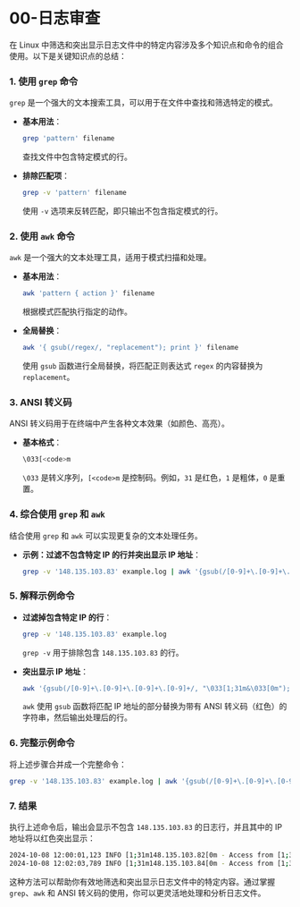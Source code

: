 # 00-日志审查

在 Linux 中筛选和突出显示日志文件中的特定内容涉及多个知识点和命令的组合使用。以下是关键知识点的总结：

### 1. 使用 `grep` 命令

`grep` 是一个强大的文本搜索工具，可以用于在文件中查找和筛选特定的模式。

- **基本用法**：

  ```sh
  grep 'pattern' filename
  ```

  查找文件中包含特定模式的行。

- **排除匹配项**：

  ```sh
  grep -v 'pattern' filename
  ```

  使用 `-v` 选项来反转匹配，即只输出不包含指定模式的行。

### 2. 使用 `awk` 命令

`awk` 是一个强大的文本处理工具，适用于模式扫描和处理。

- **基本用法**：

  ```sh
  awk 'pattern { action }' filename
  ```

  根据模式匹配执行指定的动作。

- **全局替换**：

  ```sh
  awk '{ gsub(/regex/, "replacement"); print }' filename
  ```

  使用 `gsub` 函数进行全局替换，将匹配正则表达式 `regex` 的内容替换为 `replacement`。

### 3. ANSI 转义码

ANSI 转义码用于在终端中产生各种文本效果（如颜色、高亮）。

- **基本格式**：

  ```sh
  \033[<code>m
  ```

  `\033` 是转义序列，`[<code>m` 是控制码。例如，`31` 是红色，`1` 是粗体，`0` 是重置。

### 4. 综合使用 `grep` 和 `awk`

结合使用 `grep` 和 `awk` 可以实现更复杂的文本处理任务。

- **示例：过滤不包含特定 IP 的行并突出显示 IP 地址**：

  ```sh
  grep -v '148.135.103.83' example.log | awk '{gsub(/[0-9]+\.[0-9]+\.[0-9]+\.[0-9]+/, "\033[1;31m&\033[0m"); print}'
  ```

### 5. 解释示例命令

- **过滤掉包含特定 IP 的行**：

  ```sh
  grep -v '148.135.103.83' example.log
  ```

  `grep -v` 用于排除包含 `148.135.103.83` 的行。

- **突出显示 IP 地址**：

  ```sh
  awk '{gsub(/[0-9]+\.[0-9]+\.[0-9]+\.[0-9]+/, "\033[1;31m&\033[0m"); print}'
  ```

  `awk` 使用 `gsub` 函数将匹配 IP 地址的部分替换为带有 ANSI 转义码（红色）的字符串，然后输出处理后的行。

### 6. 完整示例命令

将上述步骤合并成一个完整命令：

```sh
grep -v '148.135.103.83' example.log | awk '{gsub(/[0-9]+\.[0-9]+\.[0-9]+\.[0-9]+/, "\033[1;31m&\033[0m"); print}'
```

### 7. 结果

执行上述命令后，输出会显示不包含 `148.135.103.83` 的日志行，并且其中的 IP 地址将以红色突出显示：

```sh
2024-10-08 12:00:01,123 INFO [1;31m148.135.103.82[0m - Access from [1;31m148.135.103.82[0m
2024-10-08 12:02:03,789 INFO [1;31m148.135.103.84[0m - Access from [1;31m148.135.103.84[0m
```

这种方法可以帮助你有效地筛选和突出显示日志文件中的特定内容。通过掌握 `grep`、`awk` 和 ANSI 转义码的使用，你可以更灵活地处理和分析日志文件。